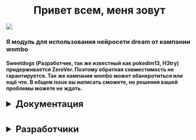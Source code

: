 <h1 align="center">Привет всем, меня зовут</h1>


<a href="https://gitverse.ru/sweetdogs/wombo" target="_blank">
  <img src="https://upload.wikimedia.org/wikipedia/commons/d/d7/WomboLogo.svg"/>
</a>

### Я модуль для использования нейросети dream от кампании wombo 

#### Sweetdogs (Разработчик, так же известный как pokedim13, H3try) придерживается ZeroVer. Поэтому обратная совместимость не гарантируется. Так же кампания wombo может обанкротиться или ещё что. В общем issue вы написать сможете, но решения вашей проблемы можете не ждать.


<details>
    <summary style="font-size: 24px; font-weight: bold;">Документация</summary>
    При асинхронном использовании, всё точно так же, только не забудьте вызвать await
    <details>
        <summary style="font-size: 24px; font-weight: bold;">Создание экземпляра</summary> 
        <pre>
from wombo import Dream # or AsyncDream
dream = Dream()
        </pre>
    </details>
    <details>
        <summary style="font-size: 24px; font-weight: bold;">Генерация изображения</summary> Может принимать следующие параметры:
        <li>text: str</li>
        <li>*style: int</li>
        <li>*ratio: str</li>
        <li>*premium: bool</li>
        <li>*display_freq: int</li>
        <li>*timeout: int</li>
        <li>*check_for: int</li>
        <pre>
from wombo.models import TaskModel
picture: TaskModel = dream.generate("anime waifu")
        </pre>
    </details>
    <details>
        <summary style="font-size: 24px; font-weight: bold;">API</summary> 
        <pre>
task: TaskModel = dream.api.create_task("anime waifu")
dream.api.check_task(task.id)
dream.api.tradingcard(task.id)
        </pre>
    </details>
    <details>
    <summary style="font-size: 24px; font-weight: bold;">Стили</summary> 
        <pre>
from wombo.models import StylesModel, StyleModel
styles: = dream.styles.get_styles()
        </pre>
    </details>
    <details>
    <summary style="font-size: 24px; font-weight: bold;">Профиль</summary> 
    Смотрите в коде
    </details>

</details>

#

<details>
    <summary style="font-size: 24px; font-weight: bold;">Разработчики</summary>

- [@sweetdogs](https://vk.com/sweetdogs) - Мой профиль
</details>
